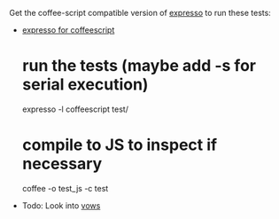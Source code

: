 Get the coffee-script compatible version of
[expresso](https://github.com/visionmedia/expresso) to run these tests:

* [expresso for coffeescript](https://github.com/jedp/expresso)

    # run the tests (maybe add -s for serial execution)
    expresso -l coffeescript test/
    # compile to JS to inspect if necessary
    coffee -o test_js -c test


* Todo: Look into [vows](http://vowsjs.org)
